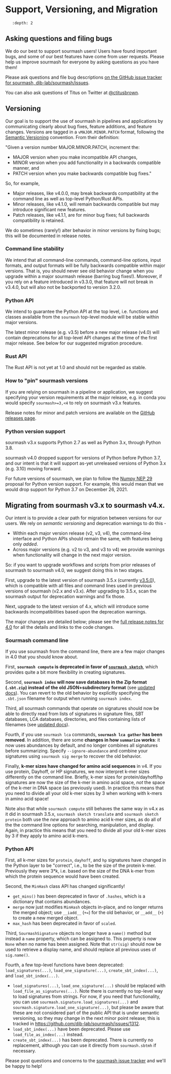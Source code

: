 # Support, Versioning, and Migration

```{contents}
   :depth: 2
```

## Asking questions and filing bugs

We do our best to support sourmash users! Users have found important
bugs, and some of our best features have come from user
requests. Please help us improve sourmash for everyone by asking
questions as you have them!

Please ask questions and file bug descriptions [on the GitHub issue tracker for sourmash, dib-lab/sourmash/issues][0].

You can also ask questions of Titus on Twitter at [@ctitusbrown][1].

[0]:https://github.com/dib-lab/sourmash/issues
[1]:https://twitter.com/ctitusbrown/

## Versioning

Our goal is to support the use of sourmash in pipelines and
applications by communicating clearly about bug fixes, feature
additions, and feature changes.  Versions are tagged in a
`vMAJOR.MINOR.PATCH` format, following the [Semantic Versioning]
convention.  From their definition:

"Given a version number MAJOR.MINOR.PATCH, increment the:

* MAJOR version when you make incompatible API changes,
* MINOR version when you add functionality in a backwards compatible manner, and
* PATCH version when you make backwards compatible bug fixes."

So, for example,

* Major releases, like v4.0.0, may break backwards compatibility at
  the command line as well as top-level Python/Rust APIs.
* Minor releases, like v4.1.0, will remain backwards compatible but
  may introduce significant new features.
* Patch releases, like v4.1.1, are for minor bug fixes; full backwards
  compatibility is retained.

We do sometimes (rarely!) alter behavior in minor versions by fixing
bugs; this will be documented in release notes.

### Command line stability

We intend that all command-line commands, command-line options, input
formats, and output formats will be fully backwards compatible within
major versions. That is, you should never see old behavior change when
you upgrade within a major sourmash release (barring bug fixes!). Moreover,
if you rely on a feature introduced in v3.3.0, that feature will not break
in v3.4.0, but will also not be backported to version 3.2.0.

### Python API

We intend to guarantee the Python API at the top level, i.e.
functions and classes available from the `sourmash` top-level module
will be stable within major versions.

The latest minor release (e.g. v3.5) before a new major release (v4.0)
will contain deprecations for all top-level API changes at the time of
the first major release.  See below for our suggested migration
procedure.

### Rust API

The Rust API is not yet at 1.0 and should not be regarded as stable.

### How to "pin" sourmash versions

If you are relying on sourmash in a pipeline or application, we
suggest specifying your version requirements at the major release,
e.g. in conda you would specify `sourmash>=3,<4` to rely on sourmash
v3.x features.

Release notes for minor and patch versions are available on the
[GitHub releases page](https://github.com/dib-lab/sourmash/releases).

[Semantic Versioning]: https://semver.org/

### Python version support

sourmash v3.x supports Python 2.7 as well as Python 3.x, through Python 3.8.

sourmash v4.0 dropped support for versions of Python before Python 3.7,
and our intent is that it will support as-yet unreleased versions of Python 3.x
(e.g. 3.10) moving forward.

For future versions of sourmash, we plan to follow the
[Numpy NEP 29](https://numpy.org/neps/nep-0029-deprecation_policy.html)
proposal for Python version support. For example, this
would mean that we would drop support for Python 3.7 on December 26,
2021.

## Migrating from sourmash v3.x to sourmash v4.x.

Our intent is to provide a clear path for migration between versions for our users. We rely on *semantic versioning* and deprecation warnings to do this -
* Within each major version release (v2, v3, v4), the command-line interface and Python APIs should remain the same, with features being only *added*.
* Across major versions (e.g. v2 to v3, and v3 to v4) we provide warnings when functionality will change in the next major version.

So: if you want to upgrade workflows and scripts from prior releases of sourmash to sourmash v4.0, we suggest doing this in two stages.

First, upgrade to the latest version of sourmash 3.5.x (currently [v3.5.0](https://github.com/dib-lab/sourmash/releases/tag/v3.5.0)), which is compatible with all files and command lines used in previous versions of sourmash (v2.x and v3.x). After upgrading to 3.5.x, scan the sourmash output for deprecation warnings and fix those.

Next, upgrade to the latest version of 4.x, which will introduce some backwards incompatibilities based upon the deprecation warnings.

The major changes are detailed below; please see the [full release notes for 4.0](release-notes/sourmash-4.0.md) for all the details and links to the code changes.

### Sourmash command line

If you use sourmash from the command line, there are a few major changes in 4.0 that you should know about.

First, **`sourmash compute` is deprecated in favor of [`sourmash sketch`](sourmash-sketch.md)**, which provides quite a bit more flexibility in creating signatures.

Second, **`sourmash index` will now save databases in the Zip format (`.sbt.zip`) instead of the old JSON+subdirectory format** (see [updated docs](command-line.md#sourmash-index-build-an-sbt-index-of-signatures)). You can revert to the old behavior by explicitly specifying the `.sbt.json` filename for output when running `sourmash index`.

Third, all sourmash commands that operate on signatures should now be able to directly read from lists of signatures in signature files, SBT databases, LCA databases, directories, and files containing lists of filenames (see [updated docs](command-line.md#advanced-command-line-usage)).

Fourth, if you use `sourmash lca` commands, **`sourmash lca gather` has been removed**. In addition, there are some **changes in how `summarize` works**: it now uses abundances by default, and no longer combines all signatures before summarizing. Specify `--ignore-abundance` and combine your signatures using `sourmash sig merge` to recover the old behavior.

Finally, **k-mer sizes have changed for amino acid sequences** in v4. If you use protein, Dayhoff, or HP signatures, we now interpret k-mer sizes differently on the command line. Briefly, k-mer sizes for protein/dayhoff/hp signatures are now the size of the k-mer in amino acid space, *not* the space of the k-mer in DNA space (as previously used). In practice this means that you need to divide all your old k-mer sizes by 3 when working with k-mers in amino acid space!

Note also that while `sourmash compute` still behaves the same way in v4.x as it did in sourmash 3.5.x, `sourmash sketch translate` and `sourmash sketch protein` both use the *new* approach to amino acid k-mer sizes, as do all of the the command line options for searching, manipulation, and display. Again, in practice this means that you need to divide all your old k-mer sizes by 3 if they apply to amino acid k-mers.

### Python API

First, all k-mer sizes for `protein`, `dayhoff`, and `hp` signatures have changed in the Python layer to be "correct", i.e., to be the size of the protein k-mer. Previously they were 3\*k, i.e. based on the size of the DNA k-mer from which the protein sequence would have been created.

Second, the `MinHash` class API has changed significantly!
* `get_mins()` has been deprecated in favor of `.hashes`, which is a dictionary that contains abundances.
* `merge` now just modifies `MinHash` objects in-place, and no longer returns the merged object; use `__iadd__` (`+=`) for the old behavior, or `__add__` (`+`) to create a new merged object.
* `max_hash` has been deprecated in favor of `scaled`.

Third, `SourmashSignature` objects no longer have a `name()` method but instead a `name` property, which can be assigned to. This property is now `None` when no name has been assigned. Note that `str(sig)` should now be used to retrieve a display name, and should replace all previous uses of `sig.name()`.

Fourth, a few top-level functions have been deprecated: `load_signatures(...)`, `load_one_signature(...)`, `create_sbt_index(...)`, and `load_sbt_index(...)`.
* `load_signatures(...)`, `load_one_signature(...)` should be replaced with `load_file_as_signatures(...)`. Note there is currently no top-level way to load signatures from strings. For now, if you need that functionality, you can use `sourmash.signature.load_signatures(...)` and `sourmash.signature.load_one_signature(...)`, but please be aware that these are not considered part of the public API that is under semantic versioning, so they may change in the next minor point release; this is tracked in  https://github.com/dib-lab/sourmash/issues/1312.
* `load_sbt_index(...)` have been deprecated.  Please use `load_file_as_index(...)` instead.
* `create_sbt_index(...)` has been deprecated. There is currently no replacement, although you can use it directly from `sourmash.sbtmh` if necessary.

Please post questions and concerns to the
[sourmash issue tracker](https://github.com/dib-lab/sourmash/issues)
and we'll be happy to help!
